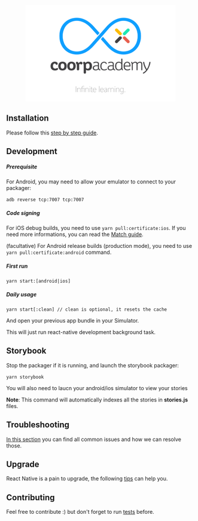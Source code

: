 <p align="center">
  <a href="https://coorpacademy.com" rel="noopener" target="_blank"><img width="400" src=".github/logo.png" alt="Coorpacademy mobile app"></a></p>
</p>

## Installation

Please follow this [step by step guide](.github/INSTALLATION.md).

## Development

##### Prerequisite

For Android, you may need to allow your emulator to connect to your packager:

```
adb reverse tcp:7007 tcp:7007
```

##### Code signing

For iOS debug builds, you need to use `yarn pull:certificate:ios`. If you need more informations, you can read the [Match guide](.github/FASTLANE.md#match).

(facultative) For Android release builds (production mode), you need to use `yarn pull:certificate:android` command.

##### First run

```console
yarn start:[android|ios]
```

##### Daily usage

```console
yarn start[:clean] // clean is optional, it resets the cache
```

And open your previous app bundle in your Simulator.

This will just run react-native development background task.

## Storybook

Stop the packager if it is running, and launch the storybook packager:

```console
yarn storybook
```

You will also need to laucn your android/ios simulator to view your stories

**Note**: This command will automatically indexes all the stories in **stories.js** files.

## Troubleshooting

[In this section](.github/TROUBLESHOOTING.md) you can find all common issues and how we can resolve those.

## Upgrade

React Native is a pain to upgrade, the following [tips](.github/REACT-NATIVE-UPGRADE.md) can help you.

## Contributing

Feel free to contribute :) but don't forget to run [tests](.github/TESTS.md) before.
